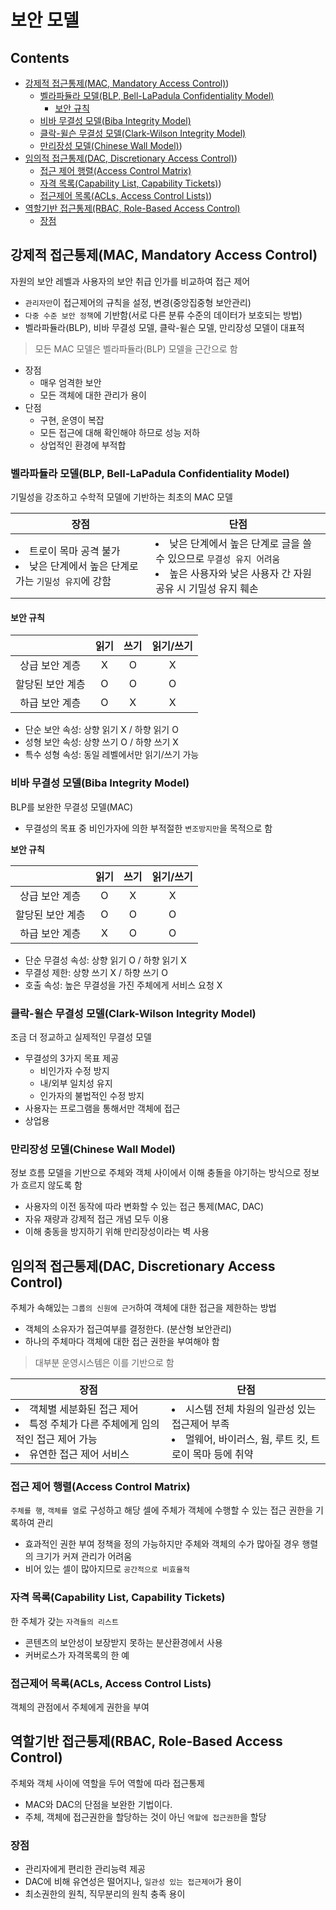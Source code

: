 보안 모델
===

Contents
---

- [강제적 접근통제(MAC, Mandatory Access Control)](#강제적-접근통제mac-mandatory-access-control))
  - [벨라파듈라 모델(BLP, Bell-LaPadula Confidentiality Model)](#벨라파듈라-모델blp-bell-lapadula-confidentiality-model)
    - [보안 규칙](#보안-규칙)
  - [비바 무결성 모델(Biba Integrity Model)](#비바-무결성-모델biba-integrity-model)
  - [클락-윌슨 무결성 모델(Clark-Wilson Integrity Model)](#클락-윌슨-무결성-모델clark-wilson-integrity-model)
  - [만리장성 모델(Chinese Wall Model)](#만리장성-모델chinese-wall-model))
- [임의적 접근통제(DAC, Discretionary Access Control)](#임의적-접근통제-dac-discretionary-access-control))
  - [접근 제어 행렬(Access Control Matrix)](#접근-제어-행렬access-control-matrix)
  - [자격 목록(Capability List, Capability Tickets)](#자격-목록capability-list-capability-tickets))
  - [접근제어 목록(ACLs, Access Control Lists)](#접근제어-목록acls-access-control-lists))
- [역할기반 접근통제(RBAC, Role-Based Access Control)](#역할기반-접근통제rbac-role-based-access-control)
  - [장점](#장점)

강제적 접근통제(MAC, Mandatory Access Control)
---

자원의 보안 레벨과 사용자의 보안 취급 인가를 비교하여 접근 제어

- `관리자만`이 접근제어의 규칙을 설정, 변경(중앙집중형 보안관리)
- `다중 수준 보안 정책`에 기반함(서로 다른 분류 수준의 데이터가 보호되는 방법)
- 벨라파듈라(BLP), 비바 무결성 모델, 클락-윌슨 모델, 만리장성 모델이 대표적

> 모든 MAC 모델은 벨라파듈라(BLP) 모델을 근간으로 함

- 장점
  - 매우 엄격한 보안
  - 모든 객체에 대한 관리가 용이
- 단점
  - 구현, 운영이 복잡
  - 모든 접근에 대해 확인해야 하므로 성능 저하
  - 상업적인 환경에 부적합

### 벨라파듈라 모델(BLP, Bell-LaPadula Confidentiality Model)

기밀성을 강조하고 수학적 모델에 기반하는 최초의 MAC 모델

| 장점 | 단점 |
|------|------|
| <li>트로이 목마 공격 불가</li><li>낮은 단계에서 높은 단계로 가는 `기밀성 유지`에 강함</li> | <li>낮은 단계에서 높은 단계로 글을 쓸 수 있으므로 `무결성 유지 어려움`</li><li>높은 사용자와 낮은 사용자 간 자원 공유 시 기밀성 유지 훼손</li> |

#### 보안 규칙

|              |  읽기 | 쓰기 | 읽기/쓰기 |
|:------------:|:-----:|:----:|:---------:|
| 상급 보안 계층  | X | O | X |
| 할당된 보안 계층 | O | O | O |
| 하급 보안 계층  | O | X | X |

- 단순 보안 속성: 상향 읽기 X / 하향 읽기 O
- 성형 보안 속성: 상향 쓰기 O / 하향 쓰기 X
- 특수 성형 속성: 동일 레벨에서만 읽기/쓰기 가능

### 비바 무결성 모델(Biba Integrity Model)

BLP를 보완한 무결성 모델(MAC)

- 무결성의 목표 중 비인가자에 의한 부적절한 `변조방지만`을 목적으로 함

**보안 규칙**

|              |  읽기 | 쓰기 | 읽기/쓰기 |
|:------------:|:-----:|:----:|:---------:|
| 상급 보안 계층  | O | X | X |
| 할당된 보안 계층 | O | O | O |
| 하급 보안 계층  | X | O | O |

- 단순 무결성 속성: 상향 읽기 O / 하향 읽기 X
- 무결성 제한: 상향 쓰기 X / 하향 쓰기 O
- 호출 속성: 높은 무결성을 가진 주체에게 서비스 요청 X

### 클락-윌슨 무결성 모델(Clark-Wilson Integrity Model)

조금 더 정교하고 실제적인 무결성 모델

- 무결성의 3가지 목표 제공
  - 비인가자 수정 방지
  - 내/외부 일치성 유지
  - 인가자의 불법적인 수정 방지
- 사용자는 프로그램을 통해서만 객체에 접근
- 상업용

### 만리장성 모델(Chinese Wall Model)

정보 흐름 모델을 기반으로 주체와 객체 사이에서 이해 충돌을 야기하는 방식으로 정보가 흐르지 않도록 함

- 사용자의 이전 동작에 따라 변화할 수 있는 접근 통제(MAC, DAC)
- 자유 재량과 강제적 접근 개념 모두 이용
- 이해 충동을 방지하기 위해 만리장성이라는 벽 사용

임의적 접근통제(DAC, Discretionary Access Control)
---

주체가 속해있는 `그룹의 신원에 근거`하여 객체에 대한 접근을 제한하는 방법

- 객체의 소유자가 접근여부를 결정한다. (분산형 보안관리)
- 하나의 주체마다 객체에 대한 접근 권한을 부여해야 함

> 대부분 운영시스템은 이를 기반으로 함

| 장점 | 단점 |
|------|------|
| <li>객체별 세분화된 접근 제어</li><li>특정 주체가 다른 주체에게 임의적인 접근 제어 가능</li><li>유연한 접근 제어 서비스</li> | <li>시스템 전체 차원의 일관성 있는 접근제어 부족</li><li>멀웨어, 바이러스, 웜, 루트 킷, 트로이 목마 등에 취약</li> |

### 접근 제어 행렬(Access Control Matrix)

`주체를 행`, `객체를 열`로 구성하고 해당 셀에 주체가 객체에 수행할 수 있는 접근 권한을 기록하여 관리

- 효과적인 권한 부여 정책을 정의 가능하지만 주체와 객체의 수가 많아질 경우 행렬의 크기가 커져 관리가 어려움
- 비어 있는 셀이 많아지므로 `공간적으로 비효율적`

### 자격 목록(Capability List, Capability Tickets)

한 주체가 갖는 `자격들의 리스트`

- 콘텐츠의 보안성이 보장받지 못하는 분산환경에서 사용
- 커버로스가 자격목록의 한 예

### 접근제어 목록(ACLs, Access Control Lists)

객체의 관점에서 주체에게 권한을 부여

역할기반 접근통제(RBAC, Role-Based Access Control)
---

주체와 객체 사이에 역할을 두어 역할에 따라 접근통제

- MAC와 DAC의 단점을 보완한 기법이다.
- 주체, 객체에 접근권한을 할당하는 것이 아닌 `역할에 접근권한`을 할당

### 장점

- 관리자에게 편리한 관리능력 제공
- DAC에 비해 유연성은 떨어지나, `일관성 있는 접근제어`가 용이
- 최소권한의 원칙, 직무분리의 원칙 충족 용이
